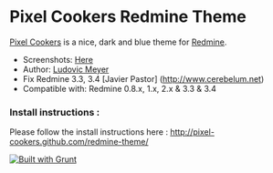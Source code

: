 Pixel Cookers Redmine Theme
===========================

[Pixel Cookers](http://pixel-cookers.github.com/redmine-theme/) is a nice, dark and blue theme for [Redmine](http://www.redmine.org).

* Screenshots: [Here](http://pixel-cookers.github.com/redmine-theme/)
* Author: [Ludovic Meyer](http://www.ludovicmeyer.com)
* Fix Redmine 3.3, 3.4 [Javier Pastor] (http://www.cerebelum.net)
* Compatible with: Redmine 0.8.x, 1.x, 2.x & 3.3 & 3.4

### Install instructions :

Please follow the install instructions here : http://pixel-cookers.github.com/redmine-theme/

[![Built with Grunt](https://cdn.gruntjs.com/builtwith.png)](http://gruntjs.com/)